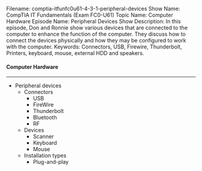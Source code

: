 Filename: comptia-itfunfc0u61-4-3-1-peripheral-devices
Show Name: CompTIA IT Fundamentals (Exam FC0-U61)
Topic Name: Computer Hardware
Episode Name: Peripheral Devices
Show Description: In this episode, Don and Ronnie show various devices that are connected to the computer to enhance the function of the computer. They discuss how to connect the devices physically and how they may be configured to work with the computer.
Keywords: Connectors, USB, Firewire, Thunderbolt, Printers, keyboard, mouse, external HDD and speakers.

#### Computer Hardware
---

* Peripheral devices
	+ Connectors
		- USB
		- FireWire
		- Thunderbolt
		- Bluetooth
		- RF
	+ Devices
		- Scanner
		- Keyboard 
		- Mouse
	+ Installation types
		- Plug-and-play